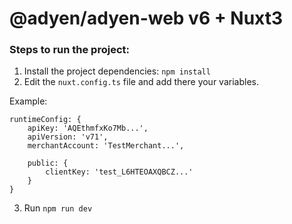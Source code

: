 # @adyen/adyen-web v6 + Nuxt3

### Steps to run the project:

1. Install the project dependencies: `npm install`
2. Edit the `nuxt.config.ts` file and add there your variables.

Example:

```
runtimeConfig: {
    apiKey: 'AQEthmfxKo7Mb...',
    apiVersion: 'v71',
    merchantAccount: 'TestMerchant...',

    public: {
        clientKey: 'test_L6HTEOAXQBCZ...'
    }
}
```

3. Run `npm run dev`

